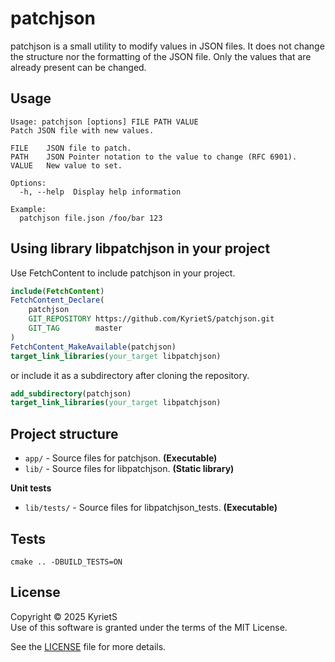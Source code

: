 # patchjson

patchjson is a small utility to modify values in JSON files. It does not change the structure nor the formatting of the JSON file. Only the values that are already present can be changed.

## Usage
```
Usage: patchjson [options] FILE PATH VALUE
Patch JSON file with new values.

FILE    JSON file to patch.
PATH    JSON Pointer notation to the value to change (RFC 6901).
VALUE   New value to set.

Options:
  -h, --help  Display help information

Example:
  patchjson file.json /foo/bar 123
```


## Using library libpatchjson in your project

Use FetchContent to include patchjson in your project.
```cmake
include(FetchContent)
FetchContent_Declare(
    patchjson
    GIT_REPOSITORY https://github.com/KyrietS/patchjson.git
    GIT_TAG        master
)
FetchContent_MakeAvailable(patchjson)
target_link_libraries(your_target libpatchjson)
```

or include it as a subdirectory after cloning the repository.
```cmake
add_subdirectory(patchjson)
target_link_libraries(your_target libpatchjson)
```

## Project structure
- `app/` - Source files for patchjson. **(Executable)**
- `lib/` - Source files for libpatchjson. **(Static library)**

**Unit tests**
- `lib/tests/` - Source files for libpatchjson_tests. **(Executable)**

## Tests
```
cmake .. -DBUILD_TESTS=ON
```

## License
Copyright © 2025 KyrietS\
Use of this software is granted under the terms of the MIT License.

See the [LICENSE](LICENSE) file for more details.